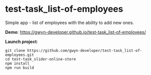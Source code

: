 # test-task_list-of-employees

Simple app - list of employees with the ability to add new ones.

**Demo**:
https://gwyn-developer.github.io/test-task_list-of-employees/

**Launch project**:
```
git clone https://github.com/gwyn-developer/test-task_list-of-employees.git
cd test-task_slider-online-store
npm install
npm run build
```
